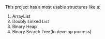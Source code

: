 This project has a most usable structures like a:
1. ArrayList
2. Doubly Linked List
3. Binary Heap
4. Binary Search Tree(In develop process)
